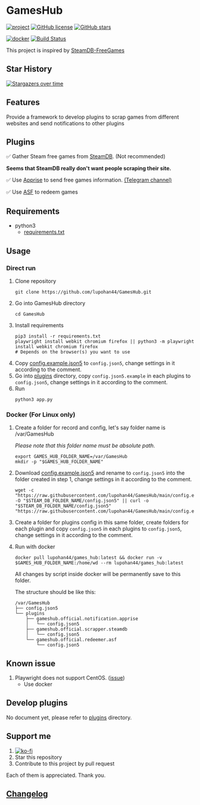 # GamesHub

[![project](https://img.shields.io/badge/lupohan44-GamesHub-brightgreen)](https://github.com/lupohan44/GamesHub) [![GitHub license](https://img.shields.io/github/license/lupohan44/GamesHub)](https://github.com/lupohan44/GamesHub/blob/main/LICENSE) [![GitHub stars](https://img.shields.io/github/stars/lupohan44/GamesHub)](https://github.com/lupohan44/GamesHub/stargazers)

[![docker](https://img.shields.io/badge/Docker-lupohan44%2Fgames_hub-blue?logo=docker)](https://hub.docker.com/r/lupohan44/games_hub) [![Build Status](https://api.travis-ci.com/lupohan44/GamesHub.svg)](https://travis-ci.com/github/lupohan44/GamesHub)

This project is inspired by [SteamDB-FreeGames](https://github.com/azhuge233/SteamDB-FreeGames)

## Star History
[![Stargazers over time](https://starchart.cc/lupohan44/GamesHub.svg)](https://starchart.cc/lupohan44/GamesHub)

## Features
Provide a framework to develop plugins to scrap games from different websites and send notifications to other plugins

## Plugins
:white_check_mark: Gather Steam free games from [SteamDB](https://steamdb.info/upcoming/free/). (Not recommended)

**Seems that SteamDB really don't want people scraping their site.**

:white_check_mark: Use [Apprise](https://github.com/caronc/apprise) to send free games information. [(Telegram channel)](https://t.me/SteamFreeGameNotify)

:white_check_mark: Use [ASF](https://github.com/JustArchiNET/ArchiSteamFarm) to redeem games
## Requirements

- python3
  - [requirements.txt](requirements.txt)

## Usage
### Direct run
1. Clone repository
   ```shell
   git clone https://github.com/lupohan44/GamesHub.git
   ```
2. Go into GamesHub directory
   ```shell
   cd GamesHub
   ```
3. Install requirements
   ```shell
   pip3 install -r requirements.txt
   playwright install webkit chromium firefox || python3 -m playwright install webkit chromium firefox
   # Depends on the browser(s) you want to use
   ```
4. Copy [config.example.json5](config.example.json5) to ```config.json5```, change settings in it according to the comment.
5. Go into [plugins](plugins) directory, copy ```config.json5.example``` in each plugins to ```config.json5```, change settings in it according to the comment.
6. Run
   ```shell
   python3 app.py
   ```
### Docker (For Linux only)
1. Create a folder for record and config, let's say folder name is /var/GamesHub

   _Please note that this folder name must be absolute path._
      ```shell
      export GAMES_HUB_FOLDER_NAME=/var/GamesHub
      mkdir -p "$GAMES_HUB_FOLDER_NAME"
      ```
2. Download [config.example.json5](config.example.json5) and rename to ```config.json5``` into the folder created in step 1, change settings in it according to the comment.
   ```shell
   wget -c "https://raw.githubusercontent.com/lupohan44/GamesHub/main/config.example.json5" -O "$STEAM_DB_FOLDER_NAME/config.json5" || curl -o "$STEAM_DB_FOLDER_NAME/config.json5" "https://raw.githubusercontent.com/lupohan44/GamesHub/main/config.example.json5"
   ```
3. Create a folder for plugins config in this same folder, create folders for each plugin and copy ```config.json5``` in each plugins to ```config.json5```, change settings in it according to the comment.
4. Run with docker
   ```shell
   docker pull lupohan44/games_hub:latest && docker run -v $GAMES_HUB_FOLDER_NAME:/home/wd --rm lupohan44/games_hub:latest
   ```
   All changes by script inside docker will be permanently save to this folder.

   The structure should be like this:
   ```
   /var/GamesHub
   ├── config.json5
   └── plugins
       ├── gameshub.official.notification.apprise
       │   └── config.json5
       ├── gameshub.official.scrapper.steamdb
       │   └── config.json5
       └── gameshub.official.redeemer.asf
           └── config.json5
   ```

## Known issue
1. Playwright does not support CentOS. ([issue](https://github.com/microsoft/playwright/issues/6219))
    - Use docker

## Develop plugins
No document yet, please refer to [plugins](plugins) directory.

## Support me
1. [![ko-fi](https://ko-fi.com/img/githubbutton_sm.svg)](https://ko-fi.com/lupohan44)
2. Star this repository
3. Contribute to this project by pull request

Each of them is appreciated. Thank you.

## [Changelog](ChangeLog.md)
